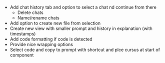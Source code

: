 - Add chat history tab and option to select a chat nd continue from there
    - Delete chats
    - Name/rename chats
- Add option to create new file from selection
- Create new view with smaller prompt and history in explanation (with timestamps)
- Add code formatting if code is detected
- Provide nice wrapping options
- Select code and copy to prompt with shortcut and plce cursus at start of component
